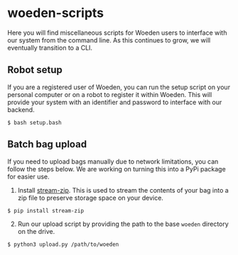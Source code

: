 # woeden-scripts

Here you will find miscellaneous scripts for Woeden users to interface with our system from the command line. As this continues to grow, we will eventually transition to a CLI.

## Robot setup

If you are a registered user of Woeden, you can run the setup script on your personal computer or on a robot to register it within Woeden. This will provide your system with an identifier and password to interface with our backend.

```
$ bash setup.bash
```

## Batch bag upload

If you need to upload bags manually due to network limitations, you can follow the steps below. We are working on turning this into a PyPi package for easier use.

1. Install [stream-zip](https://github.com/uktrade/stream-zip). This is used to stream the contents of your bag into a zip file to preserve storage space on your device.
```
$ pip install stream-zip
```

2. Run our upload script by providing the path to the base `woeden` directory on the drive.
```
$ python3 upload.py /path/to/woeden
```
